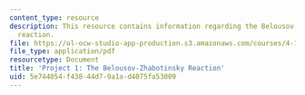 ```yaml
---
content_type: resource
description: This resource contains information regarding the Belousov-Zhabotinsky
  reaction.
file: https://ol-ocw-studio-app-production.s3.amazonaws.com/courses/4-112-architecture-design-fundamentals-i-nano-machines-fall-2012/5e744054f43844d79a1ad4075fa53009_MIT4_112F12_Doc_Ex1_JB.pdf
file_type: application/pdf
resourcetype: Document
title: 'Project 1: The Belousov-Zhabotinsky Reaction'
uid: 5e744054-f438-44d7-9a1a-d4075fa53009
---
```


